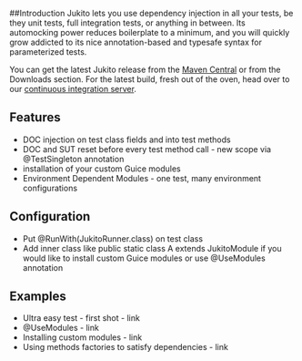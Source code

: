 ##Introduction
Jukito lets you use dependency injection in all your tests, be they unit tests, full integration tests, or anything in between. Its automocking power reduces boilerplate to a minimum, and you will quickly grow addicted to its nice annotation-based and typesafe syntax for parameterized tests.

You can get the latest Jukito release from the [Maven Central](https://code.google.com/p/jukito/wiki/MavenRepository) or from the Downloads section. For the latest build, fresh out of the oven, head over to our [continuous integration server](http://teamcity.codebetter.com/project.html?projectId=project103).

## Features
* DOC injection on test class fields and into test methods
* DOC and SUT reset before every test method call - new scope via @TestSingleton annotation
* installation of your custom Guice modules
* Environment Dependent Modules - one test, many environment configurations

## Configuration
* Put @RunWith(JukitoRunner.class) on test class
* Add inner class like  public static class A extends JukitoModule
 if you would like to install custom Guice modules or use @UseModules annotation

## Examples
* Ultra easy test - first shot - link
* @UseModules - link
* Installing custom modules - link
* Using methods factories to satisfy dependencies - link